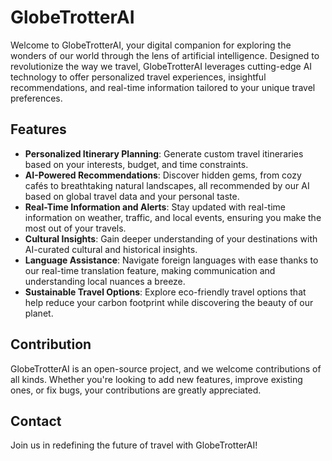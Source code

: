 # GlobeTrotterAI

Welcome to GlobeTrotterAI, your digital companion for exploring the wonders of our world through the lens of artificial intelligence. Designed to revolutionize the way we travel, GlobeTrotterAI leverages cutting-edge AI technology to offer personalized travel experiences, insightful recommendations, and real-time information tailored to your unique travel preferences.

## Features

- **Personalized Itinerary Planning**: Generate custom travel itineraries based on your interests, budget, and time constraints.
- **AI-Powered Recommendations**: Discover hidden gems, from cozy cafés to breathtaking natural landscapes, all recommended by our AI based on global travel data and your personal taste.
- **Real-Time Information and Alerts**: Stay updated with real-time information on weather, traffic, and local events, ensuring you make the most out of your travels.
- **Cultural Insights**: Gain deeper understanding of your destinations with AI-curated cultural and historical insights.
- **Language Assistance**: Navigate foreign languages with ease thanks to our real-time translation feature, making communication and understanding local nuances a breeze.
- **Sustainable Travel Options**: Explore eco-friendly travel options that help reduce your carbon footprint while discovering the beauty of our planet.

## Contribution

GlobeTrotterAI is an open-source project, and we welcome contributions of all kinds. Whether you're looking to add new features, improve existing ones, or fix bugs, your contributions are greatly appreciated.

## Contact

Join us in redefining the future of travel with GlobeTrotterAI!
